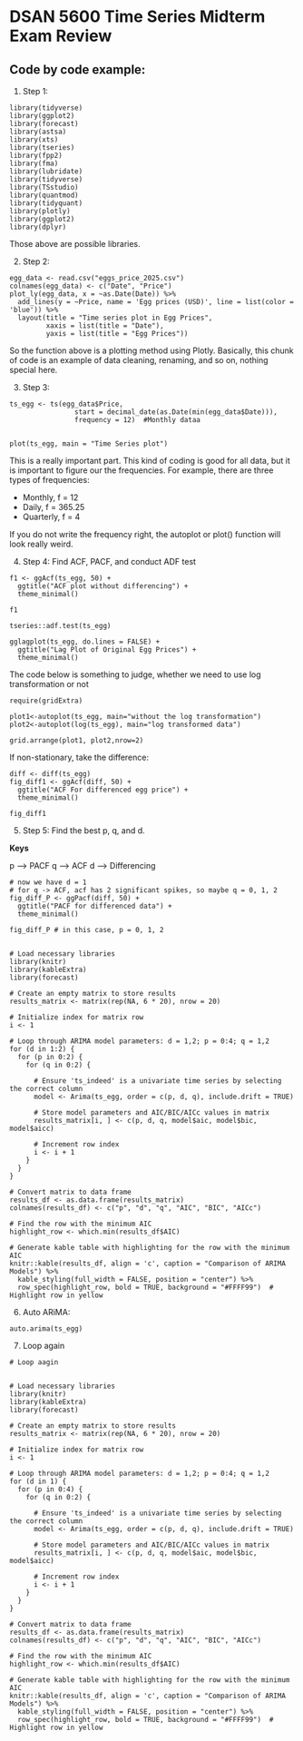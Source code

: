 # DSAN 5600 Time Series Midterm Exam Review

## Code by code example:

1. Step 1:

```{r}
library(tidyverse)
library(ggplot2)
library(forecast)
library(astsa) 
library(xts)
library(tseries)
library(fpp2)
library(fma)
library(lubridate)
library(tidyverse)
library(TSstudio)
library(quantmod)
library(tidyquant)
library(plotly)
library(ggplot2)
library(dplyr)
```

Those above are possible libraries.

2. Step 2:

```{r}
egg_data <- read.csv("eggs_price_2025.csv")
colnames(egg_data) <- c("Date", "Price")
plot_ly(egg_data, x = ~as.Date(Date)) %>%
  add_lines(y = ~Price, name = 'Egg prices (USD)', line = list(color = 'blue')) %>%
  layout(title = "Time series plot in Egg Prices",
         xaxis = list(title = "Date"),
         yaxis = list(title = "Egg Prices"))
```

So the function above is a plotting method using Plotly. Basically, this chunk of code is an example of data cleaning, renaming, and so on, nothing special here.

3. Step 3:

```{r}
ts_egg <- ts(egg_data$Price, 
                start = decimal_date(as.Date(min(egg_data$Date))), 
                frequency = 12)  #Monthly dataa


plot(ts_egg, main = "Time Series plot")
```

This is a really important part. This kind of coding is good for all data, but it is important to figure our the frequencies. For example, there are three types of frequencies:

- Monthly, f = 12
- Daily, f = 365.25
- Quarterly, f = 4

If you do not write the frequency right, the autoplot or plot() function will look really weird.

4. Step 4: Find ACF, PACF, and conduct ADF test 

```{r}
f1 <- ggAcf(ts_egg, 50) + 
  ggtitle("ACF plot without differencing") + 
  theme_minimal()

f1
```

```{r}
tseries::adf.test(ts_egg)
```

```{r}
gglagplot(ts_egg, do.lines = FALSE) +
  ggtitle("Lag Plot of Original Egg Prices") +
  theme_minimal()
```

The code below is something to judge, whether we need to use log transformation or not

```{r}
require(gridExtra)

plot1<-autoplot(ts_egg, main="without the log transformation") 
plot2<-autoplot(log(ts_egg), main="log transformed data") 

grid.arrange(plot1, plot2,nrow=2)
```

If non-stationary, take the difference:

```{r}
diff <- diff(ts_egg)
fig_diff1 <- ggAcf(diff, 50) + 
  ggtitle("ACF For differenced egg price") + 
  theme_minimal()

fig_diff1
```

5. Step 5: Find the best p, q, and d.

**Keys**

p --> PACF
q --> ACF
d --> Differencing

```{r}
# now we have d = 1
# for q -> ACF, acf has 2 significant spikes, so maybe q = 0, 1, 2
fig_diff_P <- ggPacf(diff, 50) + 
  ggtitle("PACF for differenced data") + 
  theme_minimal()

fig_diff_P # in this case, p = 0, 1, 2
```

```{r}

# Load necessary libraries
library(knitr)
library(kableExtra)
library(forecast)

# Create an empty matrix to store results
results_matrix <- matrix(rep(NA, 6 * 20), nrow = 20)

# Initialize index for matrix row
i <- 1

# Loop through ARIMA model parameters: d = 1,2; p = 0:4; q = 1,2
for (d in 1:2) {
  for (p in 0:2) {
    for (q in 0:2) {
      
      # Ensure 'ts_indeed' is a univariate time series by selecting the correct column
      model <- Arima(ts_egg, order = c(p, d, q), include.drift = TRUE)
      
      # Store model parameters and AIC/BIC/AICc values in matrix
      results_matrix[i, ] <- c(p, d, q, model$aic, model$bic, model$aicc)
      
      # Increment row index
      i <- i + 1
    }
  }
}

# Convert matrix to data frame
results_df <- as.data.frame(results_matrix)
colnames(results_df) <- c("p", "d", "q", "AIC", "BIC", "AICc")

# Find the row with the minimum AIC
highlight_row <- which.min(results_df$AIC)

# Generate kable table with highlighting for the row with the minimum AIC
knitr::kable(results_df, align = 'c', caption = "Comparison of ARIMA Models") %>%
  kable_styling(full_width = FALSE, position = "center") %>%
  row_spec(highlight_row, bold = TRUE, background = "#FFFF99")  # Highlight row in yellow
```

6. Auto ARiMA:

```{r}
auto.arima(ts_egg)

```

7. Loop again

```{r}
# Loop aagin 


# Load necessary libraries
library(knitr)
library(kableExtra)
library(forecast)

# Create an empty matrix to store results
results_matrix <- matrix(rep(NA, 6 * 20), nrow = 20)

# Initialize index for matrix row
i <- 1

# Loop through ARIMA model parameters: d = 1,2; p = 0:4; q = 1,2
for (d in 1) {
  for (p in 0:4) {
    for (q in 0:2) {
      
      # Ensure 'ts_indeed' is a univariate time series by selecting the correct column
      model <- Arima(ts_egg, order = c(p, d, q), include.drift = TRUE)
      
      # Store model parameters and AIC/BIC/AICc values in matrix
      results_matrix[i, ] <- c(p, d, q, model$aic, model$bic, model$aicc)
      
      # Increment row index
      i <- i + 1
    }
  }
}

# Convert matrix to data frame
results_df <- as.data.frame(results_matrix)
colnames(results_df) <- c("p", "d", "q", "AIC", "BIC", "AICc")

# Find the row with the minimum AIC
highlight_row <- which.min(results_df$AIC)

# Generate kable table with highlighting for the row with the minimum AIC
knitr::kable(results_df, align = 'c', caption = "Comparison of ARIMA Models") %>%
  kable_styling(full_width = FALSE, position = "center") %>%
  row_spec(highlight_row, bold = TRUE, background = "#FFFF99")  # Highlight row in yellow

```



